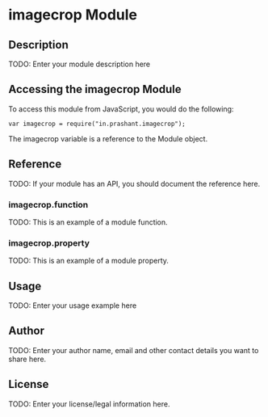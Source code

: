 # imagecrop Module

## Description

TODO: Enter your module description here

## Accessing the imagecrop Module

To access this module from JavaScript, you would do the following:

    var imagecrop = require("in.prashant.imagecrop");

The imagecrop variable is a reference to the Module object.

## Reference

TODO: If your module has an API, you should document
the reference here.

### imagecrop.function

TODO: This is an example of a module function.

### imagecrop.property

TODO: This is an example of a module property.

## Usage

TODO: Enter your usage example here

## Author

TODO: Enter your author name, email and other contact
details you want to share here.

## License

TODO: Enter your license/legal information here.
